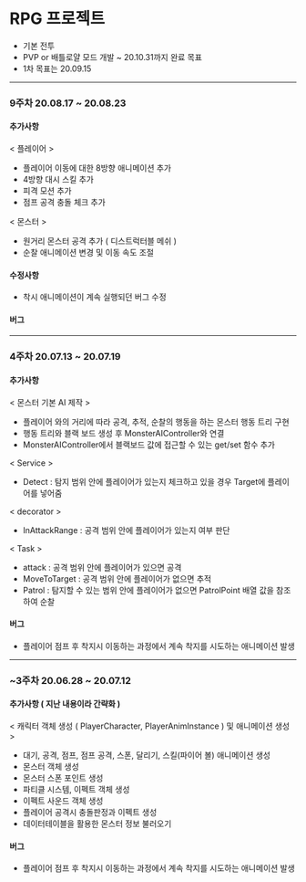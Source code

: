 # RPG 프로젝트

- 기본 전투
- PVP or 배틀로얄 모드 개발
~ 20.10.31까지 완료 목표
- 1차 목표는 20.09.15

<hr/>

### 9주차 20.08.17 ~ 20.08.23

#### 추가사항
< 플레이어 >
- 플레이어 이동에 대한 8방향 애니메이션 추가
- 4방향 대시 스킬 추가
- 피격 모션 추가
- 점프 공격 충돌 체크 추가

< 몬스터 >
- 원거리 몬스터 공격 추가 ( 디스트럭터블 메쉬 )
- 순찰 애니메이션 변경 및 이동 속도 조절

#### 수정사항
- 착시 애니메이션이 계속 실행되던 버그 수정

#### 버그

<hr/>

### 4주차 20.07.13 ~ 20.07.19

#### 추가사항
< 몬스터 기본 AI 제작 >

- 플레이어 와의 거리에 따라 공격, 추적, 순찰의 행동을 하는 몬스터 행동 트리 구현
- 행동 트리와 블랙 보드 생성 후 MonsterAIController와 연결
- MonsterAIController에서 블랙보드 값에 접근할 수 있는 get/set 함수 추가

< Service >
- Detect : 탐지 범위 안에 플레이어가 있는지 체크하고 있을 경우 Target에 플레이어를 넣어줌

< decorator >
- InAttackRange : 공격 범위 안에 플레이어가 있는지 여부 판단

< Task >
- attack : 공격 범위 안에 플레이어가 있으면 공격
- MoveToTarget : 공격 범위 안에 플레이어가 없으면 추적
- Patrol : 탐지할 수 있는 범위 안에 플레이어가 없으면 PatrolPoint 배열 값을 참조하여 순찰


#### 버그
- 플레이어 점프 후 착지시 이동하는 과정에서 계속 착지를 시도하는 애니메이션 발생

<hr/>

### ~3주차 20.06.28 ~ 20.07.12

#### 추가사항 ( 지난 내용이라 간략화 )
< 캐릭터 객체 생성 ( PlayerCharacter, PlayerAnimInstance ) 및 애니메이션 생성 >
- 대기, 공격, 점프, 점프 공격, 스폰, 달리기, 스킬(파이어 볼) 애니메이션 생성
- 몬스터 객체 생성
- 몬스터 스폰 포인트 생성
- 파티클 시스템, 이펙트 객체 생성
- 이펙트 사운드 객체 생성
- 플레이어 공격시 충돌판정과 이펙트 생성
- 데이터테이블을 활용한 몬스터 정보 불러오기

#### 버그
- 플레이어 점프 후 착지시 이동하는 과정에서 계속 착지를 시도하는 애니메이션 발생
